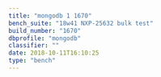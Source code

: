 ```yaml
---
title: "mongodb 1 1670"
bench_suite: "18w41 NXP-25632 bulk test"
build_number: "1670"
dbprofile: "mongodb"
classifier: ""
date: 2018-10-11T16:10:25
type: "bench"
---
```

